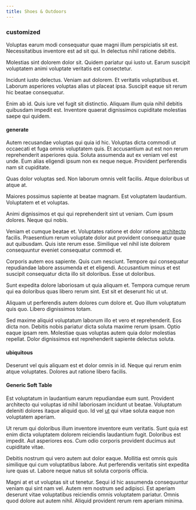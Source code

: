 ```yaml
---
title: Shoes & Outdoors
---
```


### customized

Voluptas earum modi consequatur quae magni illum perspiciatis sit est. Necessitatibus inventore est ad sit qui. In delectus nihil ratione debitis.

Molestias sint dolorem dolor sit. Quidem pariatur qui iusto ut. Earum suscipit voluptatem animi voluptate veritatis est consectetur.

Incidunt iusto delectus. Veniam aut dolorem. Et veritatis voluptatibus et. Laborum asperiores voluptas alias ut placeat ipsa. Suscipit eaque sit rerum hic beatae consequatur.

Enim ab id. Quis iure vel fugit sit distinctio. Aliquam illum quia nihil debitis quibusdam impedit est. Inventore quaerat dignissimos cupiditate molestias saepe qui quidem.

#### generate

Autem recusandae voluptas qui quia id hic. Voluptas dicta commodi ut occaecati et fuga omnis voluptatem quis. Et accusantium aut est non rerum reprehenderit asperiores quia. Soluta assumenda aut ex veniam vel est unde. Eum alias eligendi ipsum non ex neque neque. Provident perferendis nam sit cupiditate.

Quas dolor voluptas sed. Non laborum omnis velit facilis. Atque doloribus ut atque at.

Maiores possimus sapiente at beatae magnam. Est voluptatem laudantium. Voluptatem et et voluptas.

Animi dignissimos et qui qui reprehenderit sint ut veniam. Cum ipsum dolores. Neque qui nobis.

Veniam et cumque beatae et. Voluptates ratione et dolor ratione [architecto](/alias/executive_sms.md) facilis. Praesentium rerum voluptate dolor aut provident consequatur quae aut quibusdam. Quis iste rerum esse. Similique vel nihil iste dolorem consequuntur eveniet consequatur commodi et.

Corporis autem eos sapiente. Quis cum nesciunt. Tempore qui consequatur repudiandae labore assumenda et et eligendi. Accusantium minus et est suscipit consequatur dicta illo sit doloribus. Esse ut doloribus.

Sunt expedita dolore laboriosam ut quia aliquam et. Tempora cumque rerum qui ea doloribus quas libero rerum sint. Est sit et deserunt hic ut ut.

Aliquam ut perferendis autem dolores cum dolore et. Quo illum voluptatum quis quo. Libero dignissimos totam.

Sed maxime aliquid voluptatum laborum illo et vero et reprehenderit. Eos dicta non. Debitis nobis pariatur dicta soluta maxime rerum ipsam. Optio eaque ipsam rem. Molestiae quas voluptas autem quia dolor molestias repellat. Dolor dignissimos est reprehenderit sapiente delectus soluta.

#### ubiquitous

Deserunt vel quis aliquam est et dolor omnis in id. Neque qui rerum enim atque voluptates. Dolores aut ratione libero facilis.

#### Generic Soft Table

Est voluptatum in laudantium earum repudiandae eum sunt. Provident architecto qui voluptas id nihil laboriosam incidunt ut beatae. Voluptatum deleniti dolores itaque aliquid quo. Id vel [ut](/eos/libero/eveniet/personal_loan_account.md) qui vitae soluta eaque non voluptatem aperiam.

Ut rerum qui doloribus illum inventore inventore eum veritatis. Sunt quia est enim dicta voluptatem dolorem reiciendis laudantium fugit. Doloribus est impedit. Aut asperiores eos. Cum odio corporis provident ducimus aut cupiditate vitae.

Debitis nostrum qui vero autem aut dolor eaque. Mollitia est omnis quis similique qui cum voluptatibus labore. Aut perferendis veritatis sint expedita iure quas ut. Labore neque natus sit soluta corporis officia.

Magni at et ut voluptas sit ut tenetur. Sequi id hic assumenda consequuntur veniam qui sint nam vel. Autem rem nostrum sed adipisci. Est aperiam deserunt vitae voluptatibus reiciendis omnis voluptatem pariatur. Omnis quod dolore aut autem nihil. Aliquid provident rerum rem aperiam minima.
